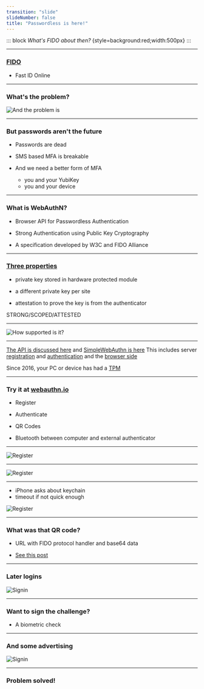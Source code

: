 ```yaml
---
transition: "slide"
slideNumber: false
title: "Passwordless is here!"
---
```


::: block
*What's FIDO about then?* {style=background:red;width:500px}
:::

---

### [FIDO](https://fidoalliance.org/)

- Fast ID Online

---

### What's the problem?

![And the problem is](images/headline.png)


---

### But passwords aren't the future

- Passwords are dead

- SMS based MFA is breakable

- And we need a better form of MFA 
  - you and your YubiKey
  - you and your device

---


### What is WebAuthN?

- Browser API for Passwordless Authentication

- Strong Authentication using Public Key Cryptography 

- A specification developed by W3C and FIDO Alliance

---

### [Three properties](https://webauthn.guide/)

- private key stored in hardware protected module 

- a different private key per site

- attestation to prove the key is from the authenticator

STRONG/SCOPED/ATTESTED

---

![How supported is it?](images/support.png)

---

[The API is discussed here](https://webauthn.guide/#registration)
and [SimpleWebAuthn is here](https://simplewebauthn.dev/docs/simplewebauthn/philosophy)
This includes server [registration](https://simplewebauthn.dev/docs/packages/server#registration) and [authentication](https://simplewebauthn.dev/docs/packages/server#authentication) and the [browser side](https://simplewebauthn.dev/docs/packages/browser)

Since 2016, your PC or device has had a [TPM](https://en.wikipedia.org/wiki/Trusted_Platform_Module)

---

### Try it at [webauthn.io](https://webauthn.io/)

- Register
- Authenticate

- QR Codes
- Bluetooth between computer and external authenticator

---

![Register](images/register1.png)

---

![Register](images/register2.png)

---

- iPhone asks about keychain
- timeout if not quick enough

![Register](images/register3.png)

---

### What was that QR code?

- URL with FIDO protocol handler and base64 data

- [See this post](https://stackoverflow.com/questions/73224907/what-information-does-fido2-url-contain-and-how-can-we-decode-it-in-swift)

---

### Later logins

![Signin](images/signin.png)

---

### Want to sign the challenge?

- A biometric check

---

### And some advertising

![Signin](images/signin2.png)

---

### Problem solved!
